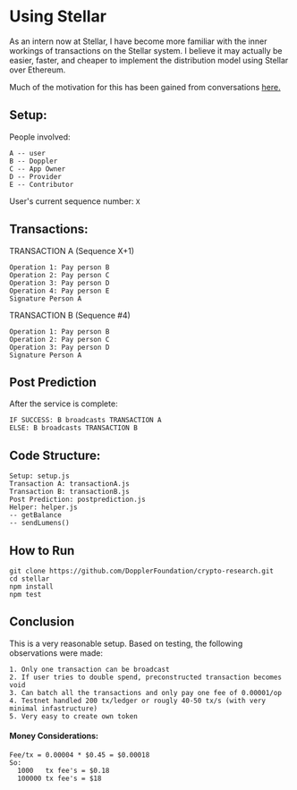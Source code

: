 # Using Stellar

As an intern now at Stellar, I have become more familiar with the inner workings of transactions on the Stellar system. I believe it may actually be easier, faster, and cheaper to implement the distribution model using Stellar over Ethereum.

Much of the motivation for this has been gained from conversations [here.](https://galactictalk.org/d/984-creating-transactions-for-a-simple-binary-distribution-model)

## Setup:
People involved:
```
A -- user
B -- Doppler
C -- App Owner
D -- Provider
E -- Contributor
```

User's current sequence number: ```X```

## Transactions:

TRANSACTION A (Sequence X+1)
```
Operation 1: Pay person B
Operation 2: Pay person C
Operation 3: Pay person D
Operation 4: Pay person E
Signature Person A
```

TRANSACTION B (Sequence #4)
```
Operation 1: Pay person B
Operation 2: Pay person C
Operation 3: Pay person D
Signature Person A
```

## Post Prediction
After the service is complete:
```
IF SUCCESS: B broadcasts TRANSACTION A
ELSE: B broadcasts TRANSACTION B
```

## Code Structure:
```
Setup: setup.js
Transaction A: transactionA.js
Transaction B: transactionB.js
Post Prediction: postprediction.js
Helper: helper.js
-- getBalance
-- sendLumens()
```

## How to Run
```
git clone https://github.com/DopplerFoundation/crypto-research.git
cd stellar
npm install
npm test
```

## Conclusion
This is a very reasonable setup. Based on testing, the following observations were made:
```
1. Only one transaction can be broadcast
2. If user tries to double spend, preconstructed transaction becomes void
3. Can batch all the transactions and only pay one fee of 0.00001/op
4. Testnet handled 200 tx/ledger or rougly 40-50 tx/s (with very minimal infastructure)
5. Very easy to create own token
```

#### Money Considerations:
```
Fee/tx = 0.00004 * $0.45 = $0.00018
So:
  1000   tx fee's = $0.18
  100000 tx fee's = $18
```
